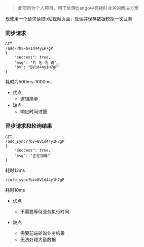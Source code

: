 > 此项目为个人项目，用于处理django中高耗时业务的解决方案



现使用一个请求读取b站视频页面，处理并保存数据模拟一次业务

### 同步请求

```
GET
/add/?bv=bv1d44y1H7gP
{
    "success": true,
    "msg": "片 名 为 寄",
    "bv": "BV1d44y1H7gP"
}
```

耗时为500ms-1000ms

- 优点
  - 逻辑简单
- 缺点
  - 响应时间过慢

### 异步请求和轮询结果

```
GET
/add_sync/?bv=BV1d44y1H7gP
{
    "success": true,
    "msg": "正在加载"
}
```

耗时13ms

```
/info_sync?bv=BV1d44y1H7gP
```

耗时10ms

- 优点

  - 不需要等待业务执行时间

- 缺点
  - 需要前端轮询业务结果
  - 无法处理大量数据
